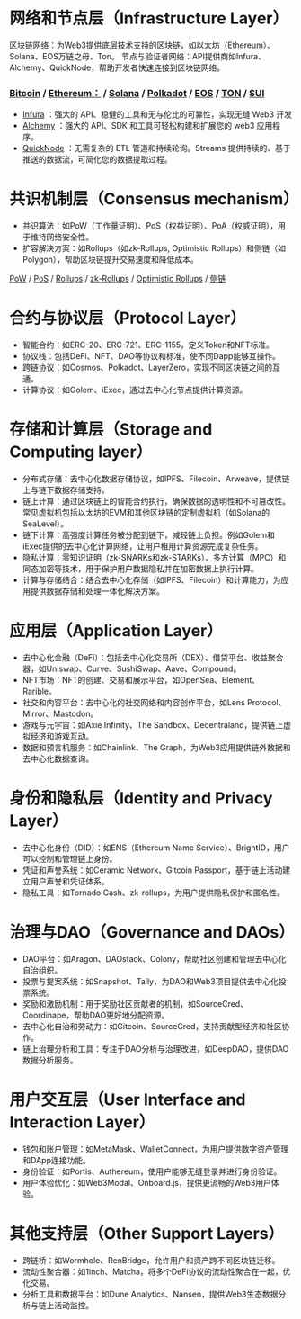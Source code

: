 
# 网络和节点层（Infrastructure Layer）
区块链网络：为Web3提供底层技术支持的区块链，如以太坊（Ethereum）、Solana、EOS万链之母、Ton。
节点与验证者网络：API提供商如Infura、Alchemy、QuickNode，帮助开发者快速连接到区块链网络。
### [Bitcoin](https://mempool.space/) / [Ethereum：](https://etherscan.io/) / [Solana](https://explorer.solana.com/) / [Polkadot](https://polkadot.subscan.io/) / [EOS](https://eosnetwork.com/zh/block-explorers/) / [TON](https://docs.ton.org/mandarin/) / [SUI](https://docs-zh.sui-book.com/)
+ [Infura](https://www.infura.io/) ：强大的 API、稳健的工具和无与伦比的可靠性，实现无缝 Web3 开发
+ [Alchemy](https://www.alchemy.com/) ：强大的 API、SDK 和工具可轻松构建和扩展您的 web3 应用程序。
+ [QuickNode](https://www.quicknode.com/streams) ：无需复杂的 ETL 管道和持续轮询。Streams 提供持续的、基于推送的数据流，可简化您的数据提取过程。

# 共识机制层（Consensus mechanism）
+ 共识算法：如PoW（工作量证明）、PoS（权益证明）、PoA（权威证明），用于维持网络安全性。
+ 扩容解决方案：如Rollups（如zk-Rollups, Optimistic Rollups）和侧链（如Polygon），帮助区块链提升交易速度和降低成本。

[PoW](https://developer.bitcoin.org/devguide/mining.html) / [PoS](https://ethereum.org/zh/developers/docs/consensus-mechanisms/pos/) / [Rollups](https://ethereum.org/zh/developers/docs/scaling/) / [zk-Rollups](https://ethereum.org/zh/developers/docs/scaling/zk-rollups/) / [Optimistic Rollups](https://ethereum.org/zh/developers/docs/scaling/optimistic-rollups/) / [侧链](https://ethereum.org/zh/developers/docs/scaling/sidechains/)

# 合约与协议层（Protocol Layer）
+ 智能合约：如ERC-20、ERC-721、ERC-1155，定义Token和NFT标准。
+ 协议栈：包括DeFi、NFT、DAO等协议和标准，使不同Dapp能够互操作。
+ 跨链协议：如Cosmos、Polkadot、LayerZero，实现不同区块链之间的互通。
+ 计算协议：如Golem、iExec，通过去中心化节点提供计算资源。

# 存储和计算层（Storage and Computing layer）
+ 分布式存储：去中心化数据存储协议，如IPFS、Filecoin、Arweave，提供链上与链下数据存储支持。
+ 链上计算：通过区块链上的智能合约执行，确保数据的透明性和不可篡改性。常见虚拟机包括以太坊的EVM和其他区块链的定制虚拟机（如Solana的SeaLevel）。
+ 链下计算：高强度计算任务被分配到链下，减轻链上负担。例如Golem和iExec提供的去中心化计算网络，让用户租用计算资源完成复杂任务。
+ 隐私计算：零知识证明（zk-SNARKs和zk-STARKs）、多方计算（MPC）和同态加密等技术，用于保护用户数据隐私并在加密数据上执行计算。
+ 计算与存储结合：结合去中心化存储（如IPFS、Filecoin）和计算能力，为应用提供数据存储和处理一体化解决方案。

# 应用层（Application Layer）
+ 去中心化金融（DeFi）：包括去中心化交易所（DEX）、借贷平台、收益聚合器，如Uniswap、Curve、SushiSwap、Aave、Compound。
+ NFT市场：NFT的创建、交易和展示平台，如OpenSea、Element、Rarible。
+ 社交和内容平台：去中心化的社交网络和内容创作平台，如Lens Protocol、Mirror、Mastodon。
+ 游戏与元宇宙：如Axie Infinity、The Sandbox、Decentraland，提供链上虚拟经济和游戏互动。
+ 数据和预言机服务：如Chainlink、The Graph，为Web3应用提供链外数据和去中心化数据查询。

# 身份和隐私层（Identity and Privacy Layer）
+ 去中心化身份（DID）：如ENS（Ethereum Name Service）、BrightID，用户可以控制和管理链上身份。
+ 凭证和声誉系统：如Ceramic Network、Gitcoin Passport，基于链上活动建立用户声誉和凭证体系。
+ 隐私工具：如Tornado Cash、zk-rollups，为用户提供隐私保护和匿名性。

# 治理与DAO（Governance and DAOs）
+ DAO平台：如Aragon、DAOstack、Colony，帮助社区创建和管理去中心化自治组织。
+ 投票与提案系统：如Snapshot、Tally，为DAO和Web3项目提供去中心化投票系统。
+ 奖励和激励机制：用于奖励社区贡献者的机制，如SourceCred、Coordinape，帮助DAO更好地分配资源。
+ 去中心化自治和劳动力：如Gitcoin、SourceCred，支持贡献型经济和社区协作。
+ 链上治理分析和工具：专注于DAO分析与治理改进，如DeepDAO，提供DAO数据分析服务。

# 用户交互层（User Interface and Interaction Layer）
+ 钱包和账户管理：如MetaMask、WalletConnect，为用户提供数字资产管理和DApp连接功能。
+ 身份验证：如Portis、Authereum，使用户能够无缝登录并进行身份验证。
+ 用户体验优化：如Web3Modal、Onboard.js，提供更流畅的Web3用户体验。

# 其他支持层（Other Support Layers）
+ 跨链桥：如Wormhole、RenBridge，允许用户和资产跨不同区块链迁移。
+ 流动性聚合器：如1inch、Matcha，将多个DeFi协议的流动性聚合在一起，优化交易。
+ 分析工具和数据平台：如Dune Analytics、Nansen，提供Web3生态数据分析与链上活动监控。